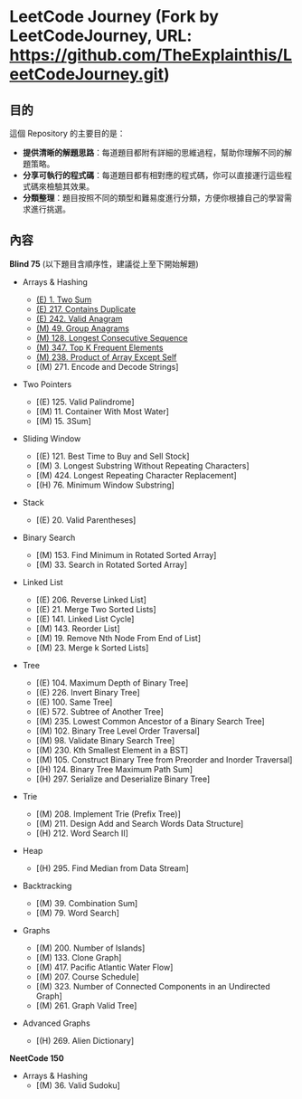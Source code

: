 # LeetCode Journey (Fork by LeetCodeJourney, URL: https://github.com/TheExplainthis/LeetCodeJourney.git)

## 目的
這個 Repository 的主要目的是：

* **提供清晰的解題思路**：每道題目都附有詳細的思維過程，幫助你理解不同的解題策略。
* **分享可執行的程式碼**：每道題目都有相對應的程式碼，你可以直接運行這些程式碼來檢驗其效果。
* **分類整理**：題目按照不同的類型和難易度進行分類，方便你根據自己的學習需求進行挑選。

## 內容
**Blind 75**
(以下題目含順序性，建議從上至下開始解題)
* Arrays & Hashing
    * [(E) 1. Two Sum](./1.TwoSum.py)
    * [(E) 217. Contains Duplicate](./217.ContainsDuplicate.py)
    * [(E) 242. Valid Anagram](./242.ValidAnagram.py)
    * [(M) 49. Group Anagrams](./49.GroupAnagrams.py)
    * [(M) 128. Longest Consecutive Sequence](./128.LongestConsecutiveSequence.py)
    * [(M) 347. Top K Frequent Elements](./347.TopKFrequentElements.py)
    * [(M) 238. Product of Array Except Self](./238.ProductofArrayExceptSelf.py)
    * [(M) 271. Encode and Decode Strings]
    
* Two Pointers
    * [(E) 125. Valid Palindrome]
    * [(M) 11. Container With Most Water]
    * [(M) 15. 3Sum]

* Sliding Window
    * [(E) 121. Best Time to Buy and Sell Stock]
    * [(M) 3. Longest Substring Without Repeating Characters]
    * [(M) 424. Longest Repeating Character Replacement]
    * [(H) 76. Minimum Window Substring]

* Stack
    * [(E) 20. Valid Parentheses]

* Binary Search
    * [(M) 153. Find Minimum in Rotated Sorted Array]
    * [(M) 33. Search in Rotated Sorted Array]

* Linked List
    * [(E) 206. Reverse Linked List]
    * [(E) 21. Merge Two Sorted Lists]
    * [(E) 141. Linked List Cycle]
    * [(M) 143. Reorder List]
    * [(M) 19. Remove Nth Node From End of List]
    * [(M) 23. Merge k Sorted Lists]

* Tree
    * [(E) 104. Maximum Depth of Binary Tree]
    * [(E) 226. Invert Binary Tree]
    * [(E) 100. Same Tree]
    * [(E) 572. Subtree of Another Tree]
    * [(M) 235. Lowest Common Ancestor of a Binary Search Tree]
    * [(M) 102. Binary Tree Level Order Traversal]
    * [(M) 98. Validate Binary Search Tree]
    * [(M) 230. Kth Smallest Element in a BST]
    * [(M) 105. Construct Binary Tree from Preorder and Inorder Traversal]
    * [(H) 124. Binary Tree Maximum Path Sum]
    * [(H) 297. Serialize and Deserialize Binary Tree]

* Trie
  * [(M) 208. Implement Trie (Prefix Tree)]
  * [(M) 211. Design Add and Search Words Data Structure]
  * [(H) 212. Word Search II]

* Heap
  * [(H) 295. Find Median from Data Stream]

* Backtracking
  * [(M) 39. Combination Sum]
  * [(M) 79. Word Search]

* Graphs
  * [(M) 200. Number of Islands]
  * [(M) 133. Clone Graph]
  * [(M) 417. Pacific Atlantic Water Flow]
  * [(M) 207. Course Schedule]
  * [(M) 323. Number of Connected Components in an Undirected Graph]
  * [(M) 261. Graph Valid Tree]

* Advanced Graphs
  * [(H) 269. Alien Dictionary]

**NeetCode 150**
* Arrays & Hashing
    * [(M) 36. Valid Sudoku]